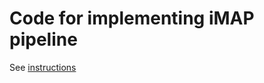 # Code for implementing iMAP pipeline

See [instructions](https://github.com/tmbuza/iMAP/blob/master/README.md) 
